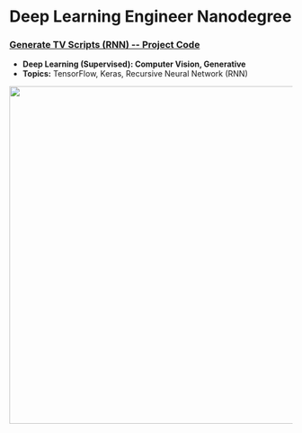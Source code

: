 # Deep Learning Engineer Nanodegree

### [Generate TV Scripts (RNN) -- Project Code](https://github.com/jquickgh/generate-tv-scripts/blob/master/dlnd_tv_script_generation.ipynb)
- **Deep Learning (Supervised): Computer Vision, Generative**
- **Topics:** TensorFlow, Keras, Recursive Neural Network (RNN)
<img src="https://github.com/jquickgh/generate-tv-scripts-rnn/blob/master/the-simpsons.jpg" width="600">
